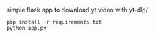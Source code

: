 simple flask app to download yt video with yt-dlp/

```
pip install -r requirements.txt
python app.py
```